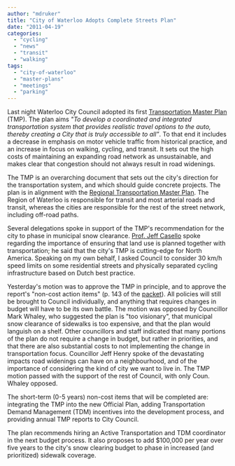 ```yaml
---
author: "mdruker"
title: "City of Waterloo Adopts Complete Streets Plan"
date: "2011-04-19"
categories: 
  - "cycling"
  - "news"
  - "transit"
  - "walking"
tags: 
  - "city-of-waterloo"
  - "master-plans"
  - "meetings"
  - "parking"
---
```


Last night Waterloo City Council adopted its first [Transportation Master Plan](https://www.waterloo.ca/DesktopDefault.aspx?tabid=2248) (TMP). The plan aims _"To develop a coordinated and integrated transportation system that provides realistic travel options to the auto, thereby creating a City that is truly accessible to all”_. To that end it includes a decrease in emphasis on motor vehicle traffic from historical practice, and an increase in focus on walking, cycling, and transit. It sets out the high costs of maintaining an expanding road network as unsustainable, and makes clear that congestion should not always result in road widenings.

The TMP is an overarching document that sets out the city's direction for the transportation system, and which should guide concrete projects. The plan is in alignment with the [Regional Transportation Master Plan](https://www.region.waterloo.on.ca/web/region.nsf/vwsitemap/B035CC0357B6E3E585256E440068BC7B?OpenDocument). The Region of Waterloo is responsible for transit and most arterial roads and transit, whereas the cities are responsible for the rest of the street network, including off-road paths.

Several delegations spoke in support of the TMP's recommendation for the city to phase in municipal snow clearance. [Prof. Jeff Casello](https://www.planning.uwaterloo.ca/faculty/casello/index.html) spoke regarding the importance of ensuring that land use is planned together with transportation; he said that the city's TMP is cutting-edge for North America. Speaking on my own behalf, I asked Council to consider 30 km/h speed limits on some residential streets and physically separated cycling infrastructure based on Dutch best practice.

Yesterday's motion was to approve the TMP in principle, and to approve the report's "non-cost action items" (p. 143 of the [packet](https://www.waterloo.ca/Portals/57ad7180-c5e7-49f5-b282-c6475cdb7ee7/CS_CLERKS_Minutes_2011/20110418_Packet_Council_Meeting.pdf)). All policies will still be brought to Council individually, and anything that requires changes in budget will have to be its own battle. The motion was opposed by Councillor Mark Whaley, who suggested the plan is "too visionary", that municipal snow clearance of sidewalks is too expensive, and that the plan would languish on a shelf. Other councillors and staff indicated that many portions of the plan do not require a change in budget, but rather in priorities, and that there are also substantial costs to not implementing the change in transportation focus. Councillor Jeff Henry spoke of the devastating impacts road widenings can have on a neighbourhood, and of the importance of considering the kind of city we want to live in. The TMP motion passed with the support of the rest of Council, with only Coun. Whaley opposed.

The short-term (0-5 years) non-cost items that will be completed are: integrating the TMP into the new Official Plan, adding Transportation Demand Management (TDM) incentives into the development process, and providing annual TMP reports to City Council.

The plan recommends hiring an Active Transportation and TDM coordinator in the next budget process. It also proposes to add $100,000 per year over five years to the city's snow clearing budget to phase in increased (and prioritized) sidewalk coverage.
